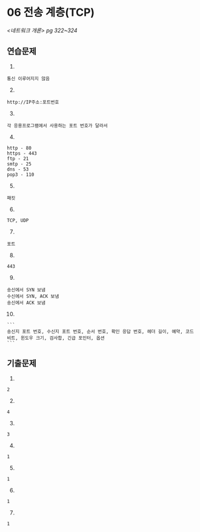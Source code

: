 # 06 전송 계층(TCP)

*<네트워크 개론> pg 322~324*



## 연습문제

1. 

   ```
   통신 이루어지지 않음
   ```

2. 

   ```
   http://IP주소:포트번호
   ```

3. 

   ```
   각 응용프로그램에서 사용하는 포트 번호가 달라서
   ```

4. 

   ```
   http - 80
   https - 443
   ftp - 21
   smtp - 25
   dns - 53
   pop3 - 110   
   ```

5. 

   ```
   패킷
   ```

6. 

   ```
   TCP, UDP   
   ```

7. 

   ```
   포트
   ```

8. 

   ```
   443
   ```

9. 

   ```
   송신에서 SYN 보냄
   수신에서 SYN, ACK 보냄
   송신에서 ACK 보냄
   ```

10. 

    ```
    송신지 포트 번호, 수신지 포트 번호, 순서 번호, 확인 응답 번호, 헤더 길이, 예약, 코드 비트, 윈도우 크기, 검사합, 긴급 포인터, 옵션
    ```

## 기출문제

1. 

   ```
   2
   ```

2. 

   ```
   4
   ```

3. 

   ```
   3
   ```

4. 

   ```
   1
   ```

5. 

   ```
   1
   ```

6. 

   ```
   1
   ```

7. 

   ```
   1
   ```
